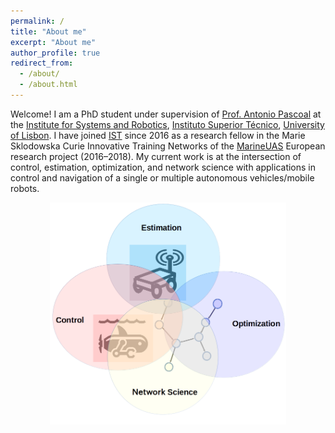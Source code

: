 ```yaml
---
permalink: /
title: "About me"
excerpt: "About me"
author_profile: true
redirect_from: 
  - /about/
  - /about.html
---
```

<meta name="google-site-verification" content="IDTplBCijCUnJEesk3uOXKQKJ7BboaQqEFIEmlTQ_UE" />

Welcome! I am a PhD student under supervision of [Prof. Antonio Pascoal](https://welcome.isr.tecnico.ulisboa.pt/author/antoniomanueldossantos/) at the [Institute for Systems and Robotics](https://welcome.isr.tecnico.ulisboa.pt/), [Instituto Superior Técnico](https://tecnico.ulisboa.pt/en/), [University of Lisbon](https://www.ulisboa.pt/en). I have joined [IST](https://tecnico.ulisboa.pt/en/) since 2016 as a research fellow in the Marie Sklodowska Curie Innovative Training Networks of the [MarineUAS](http://www.marineuas.eu/) European research project (2016–2018). My current work is at the intersection of control, estimation, optimization, and network science with applications in control and navigation of a single or multiple autonomous vehicles/mobile robots. 

<img src="/images/researcharea.png" width="75%" style="display: block; margin: auto;" />

